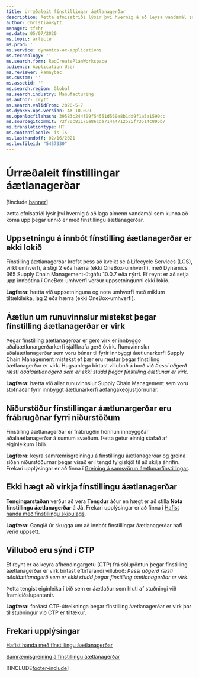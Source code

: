 ```yaml
---
title: Úrræðaleit fínstillingar áætlanagerðar
description: Þetta efnisatriði lýsir því hvernig á að leysa vandamál sem kunna að koma upp á meðan unnið er með fínstillingu áætlanagerðar.
author: ChristianRytt
manager: tfehr
ms.date: 05/07/2020
ms.topic: article
ms.prod: ''
ms.service: dynamics-ax-applications
ms.technology: ''
ms.search.form: ReqCreatePlanWorkspace
audience: Application User
ms.reviewer: kamaybac
ms.custom: ''
ms.assetid: ''
ms.search.region: Global
ms.search.industry: Manufacturing
ms.author: crytt
ms.search.validFrom: 2020-5-7
ms.dyn365.ops.version: AX 10.0.9
ms.openlocfilehash: 39583c244f09f54551d560e8b1dd9f1a5a1590cc
ms.sourcegitcommit: 72f70c81176e86cda714a4712525f73514c895b7
ms.translationtype: HT
ms.contentlocale: is-IS
ms.lasthandoff: 02/16/2021
ms.locfileid: "5457330"
---
```

# <a name="troubleshoot-planning-optimization"></a>Úrræðaleit fínstillingar áætlanagerðar 

[!include [banner](../../includes/banner.md)]

Þetta efnisatriði lýsir því hvernig á að laga almenn vandamál sem kunna að koma upp þegar unnið er með fínstillingu áætlanagerðar.

## <a name="installation-of-the-planning-optimization-add-in-doesnt-complete"></a>Uppsetningu á innbót fínstilling áætlanagerðar er ekki lokið

Fínstilling áætlanagerðar krefst þess að kveikt sé á Lifecycle Services (LCS), virkt umhverfi, á stigi 2 eða hærra (ekki OneBox-umhverfi), með Dynamics 365 Supply Chain Management-útgáfu 10.0.7 eða nýrri. Ef reynt er að setja upp innbótina í OneBox-umhverfi verður uppsetningunni ekki lokið.

**Lagfæra**: hætta við uppsetninguna og nota umhverfi með miklum tiltækileika, lag 2 eða hærra (ekki OneBox-umhverfi).

## <a name="planning-of-batch-jobs-fails-when-planning-optimization-is-enabled"></a>Áætlun um runuvinnslur mistekst þegar fínstilling áætlanagerðar er virk

Þegar fínstilling áætlanagerðar er gerð virk er innbyggð aðaláætlunargerðarkerfi sjálfkrafa gerð óvirk. Runuvinnslur aðaláætlanagerðar sem voru búnar til fyrir innbyggt áætlunarkerfi Supply Chain Management mistekst ef þær eru ræstar þegar fínstilling áætlanagerðar er virk. Hugsanlega birtast villuboð á borð við *Þessi aðgerð ræsti aðaláætlanagerð sem er ekki studd þegar fínstilling áætlunar er virk*.

**Lagfæra**: hætta við allar runuvinnslur Supply Chain Management sem voru stofnaðar fyrir innbyggt áætlunarkerfi aðfangakeðjustjórnunar.

## <a name="planning-optimization-results-are-different-from-earlier-results"></a>Niðurstöður fínstillingar áætlunargerðar eru frábrugðnar fyrri niðurstöðum

Fínstilling áætlanagerðar er frábrugðin hönnun innbyggðar aðaláætlanagerðar á sumum svæðum. Þetta getur einnig stafað af eiginleikum í bið.

**Lagfæra**: keyra samræmisgreiningu á fínstillingu áætlanagerðar og greina síðan niðurstöðurnar þegar vísað er í tengd fylgiskjöl til að skilja áhrifin. Frekari upplýsingar er að finna í [Greining á samsvörun áætlunarfínstillingar](planning-optimization-fit-analysis.md).

## <a name="cant-enable-planning-optimization"></a>Ekki hægt að virkja fínstillingu áætlanagerðar

**Tengingarstaðan** verður að vera **Tengdur** áður en hægt er að stilla **Nota fínstillingu áætlanagerðar** á **Já**. Frekari upplýsingar er að finna í [Hafist handa með fínstillingu skipulags](get-started.md).

**Lagfæra**: Gangið úr skugga um að innbót fínstillingar áætlanagerðar hafi verið uppsett.

## <a name="error-message-is-shown-during-ctp"></a>Villuboð eru sýnd í CTP

Ef reynt er að keyra afhendingargetu (CTP) frá sölupöntun þegar fínstilling áætlanagerðar er virk birtast eftirfarandi villuboð: *Þessi aðgerð ræsti aðaláætlanagerð sem er ekki studd þegar fínstilling áætlanagerðar er virk*.

Þetta tengist eiginleika í bið sem er áætlaður sem hluti af stuðningi við framleiðslupantanir.

**Lagfæra:** forðast CTP-útreikninga þegar fínstilling áætlanagerðar er virk þar til stuðningur við CTP er tiltækur.

## <a name="additional-resources"></a>Frekari upplýsingar

[Hafist handa með fínstillingu áætlanagerðar](get-started.md)

[Samræmisgreining á fínstillingu áætlanagerðar](planning-optimization-fit-analysis.md)


[!INCLUDE[footer-include](../../../includes/footer-banner.md)]